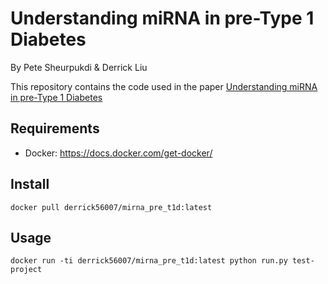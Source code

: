 
# Understanding miRNA in pre-Type 1 Diabetes

By Pete Sheurpukdi & Derrick Liu

This repository contains the code used in the paper [Understanding miRNA in pre-Type 1 Diabetes](https://github.com/Derrick56007/miRNA_preT1Diabetes/raw/master/report.pdf)

Requirements
------------

- Docker: https://docs.docker.com/get-docker/

Install
--------------

```
docker pull derrick56007/mirna_pre_t1d:latest
```

Usage
------------

```
docker run -ti derrick56007/mirna_pre_t1d:latest python run.py test-project
```
